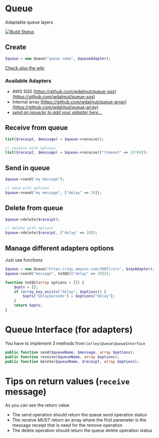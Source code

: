 # Queue

Adaptable queue layers

[![Build Status](https://travis-ci.org/wdalmut/queue.svg?branch=master)](https://travis-ci.org/wdalmut/queue)

## Create

```php
$queue = new Queue("queue name", $queueAdapter);
```

[Check also the wiki](https://github.com/wdalmut/queue/wiki)

### Available Adapters

 * AWS SQS [https://github.com/wdalmut/queue-sqs](https://github.com/wdalmut/queue-sqs)
 * Internal array [https://github.com/wdalmut/queue-array](https://github.com/wdalmut/queue-array)
 * [_send an issue/pr to add your adapter here..._](#interface)

## Receive from queue

```php
list($receipt, $message) = $queue->receive();

// receive with options
list($receipt, $message) = $queue->receive(["timeout" => 15*60]);
```

## Send in queue

```php
$queue->send("my message");

// send with options
$queue->send("my message", ["delay" => 20]);
```

## Delete from queue

```php
$queue->delete($receipt);

// delete with options
$queue->delete($receipt, ["delay" => 20]);
```

## Manage different adapters options

Just use functions

```php
$queue = new Queue("https://sqs.amazon.com/39857/urs", $sqsAdapter);
$queue->send("message", toSQS(["delay" => 20]));

function toSQS(array options = []) {
    $opts = [];
    if (array_key_exists("delay", $options)) {
        $opts["DelaySeconds"] = $options["delay"];
    }
    return $opts;
}
```

# Queue Interface (for adapters) <a name="interface"></a>

You have to implement 3 methods from `Corley\Queue\QueueInterface`

```php
public function send($queueName, $message, array $options);
public function receive($queueName, array $options);
public function delete($queueName, $receipt, array $options);
```

# Tips on return values (`receive` message)

As you can see the return value

 * The send operation should return the queue send operation status
 * The receive *MUST* return an array where the first parameter is the message
   receipt that is need for the remove operation
 * The delete operation should return the queue delete operation status

